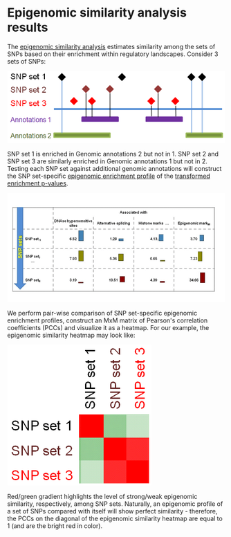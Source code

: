 

Epigenomic similarity analysis results
========================================================

The [epigenomic similarity analysis](../misc/definitions.md) estimates similarity among the sets of SNPs based on their enrichment within regulatory landscapes. Consider 3 sets of SNPs:

![Epigenomic similarity sketch](../figures/episimilarity_sketch.png)

SNP set 1 is enriched in Genomic annotations 2 but not in 1. SNP set 2 and SNP set 3 are similarly enriched  in Genomic annotations 1 but not in 2. Testing each SNP set against additional genomic annotations will construct the SNP set-specific [epigenomic enrichment profile](../misc/definitions.md) of the [transformed enrichment p-values](../misc/definitions.md). 

![Epigenomic similarity idea](../figures/episimilarity_idea.gif)

We perform pair-wise comparison of SNP set-specific epigenomic enrichment profiles, construct an MxM matrix of Pearson's correlation coefficients (PCCs) and visualize it as a heatmap. For our example, the epigenomic similarity heatmap may look like:

![Epigenomic similarity sketch heatmap](../figures/episimilarity_sketch_heatmap.png)

Red/green gradient highlights the level of strong/weak epigenomic similarity, respectively, among SNP sets. Naturally, an epigenomic profile of a set of SNPs compared with itself will show perfect similarity - therefore, the PCCs on the diagonal of the epigenomic similarity heatmap are equal to 1 (and are the bright red in color).

